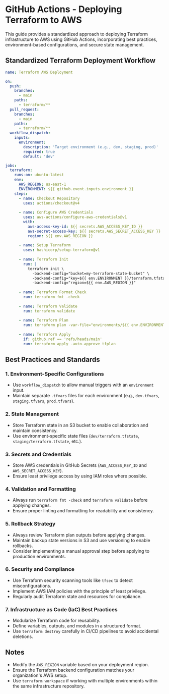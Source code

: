 # GitHub Actions - Deploying Terraform to AWS

This guide provides a standardized approach to deploying Terraform infrastructure to AWS using GitHub Actions, incorporating best practices, environment-based configurations, and secure state management.

## Standardized Terraform Deployment Workflow

```yaml
name: Terraform AWS Deployment

on:
  push:
    branches:
      - main
    paths:
      - terraform/**
  pull_request:
    branches:
      - main
    paths:
      - terraform/**
  workflow_dispatch:
    inputs:
      environment:
        description: 'Target environment (e.g., dev, staging, prod)'
        required: true
        default: 'dev'

jobs:
  terraform:
    runs-on: ubuntu-latest
    env:
      AWS_REGION: us-east-1
      ENVIRONMENT: ${{ github.event.inputs.environment }}
    steps:
      - name: Checkout Repository
        uses: actions/checkout@v4
      
      - name: Configure AWS Credentials
        uses: aws-actions/configure-aws-credentials@v1
        with:
          aws-access-key-id: ${{ secrets.AWS_ACCESS_KEY_ID }}
          aws-secret-access-key: ${{ secrets.AWS_SECRET_ACCESS_KEY }}
          region: ${{ env.AWS_REGION }}
      
      - name: Setup Terraform
        uses: hashicorp/setup-terraform@v1
      
      - name: Terraform Init
        run: |
          terraform init \
            -backend-config="bucket=my-terraform-state-bucket" \
            -backend-config="key=${{ env.ENVIRONMENT }}/terraform.tfstate" \
            -backend-config="region=${{ env.AWS_REGION }}"
      
      - name: Terraform Format Check
        run: terraform fmt -check
      
      - name: Terraform Validate
        run: terraform validate
      
      - name: Terraform Plan
        run: terraform plan -var-file="environments/${{ env.ENVIRONMENT }}.tfvars" -out=tfplan
      
      - name: Terraform Apply
        if: github.ref == 'refs/heads/main'
        run: terraform apply -auto-approve tfplan
```

## Best Practices and Standards

### 1. **Environment-Specific Configurations**

- Use `workflow_dispatch` to allow manual triggers with an `environment` input.
- Maintain separate `.tfvars` files for each environment (e.g., `dev.tfvars`, `staging.tfvars`, `prod.tfvars`).

### 2. **State Management**

- Store Terraform state in an S3 bucket to enable collaboration and maintain consistency.
- Use environment-specific state files (`dev/terraform.tfstate`, `staging/terraform.tfstate`, etc.).

### 3. **Secrets and Credentials**

- Store AWS credentials in GitHub Secrets (`AWS_ACCESS_KEY_ID` and `AWS_SECRET_ACCESS_KEY`).
- Ensure least privilege access by using IAM roles where possible.

### 4. **Validation and Formatting**

- Always run `terraform fmt -check` and `terraform validate` before applying changes.
- Ensure proper linting and formatting for readability and consistency.

### 5. **Rollback Strategy**

- Always review Terraform plan outputs before applying changes.
- Maintain backup state versions in S3 and use versioning to enable rollbacks.
- Consider implementing a manual approval step before applying to production environments.

### 6. **Security and Compliance**

- Use Terraform security scanning tools like `tfsec` to detect misconfigurations.
- Implement AWS IAM policies with the principle of least privilege.
- Regularly audit Terraform state and resources for compliance.

### 7. **Infrastructure as Code (IaC) Best Practices**

- Modularize Terraform code for reusability.
- Define variables, outputs, and modules in a structured format.
- Use `terraform destroy` carefully in CI/CD pipelines to avoid accidental deletions.

## Notes

- Modify the `AWS_REGION` variable based on your deployment region.
- Ensure the Terraform backend configuration matches your organization's AWS setup.
- Use `terraform workspace` if working with multiple environments within the same infrastructure repository.


